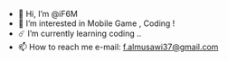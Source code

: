 - 👋 Hi, I’m @iF6M
- 👀 I’m interested in Mobile Game , Coding !
- ☄️ I’m currently learning coding ..
- 📫 How to reach me e-mail: f.almusawi37@gmail.com

<!---
iF6M/iF6M is a ✨ special ✨ repository because its `README.md` (this file) appears on your GitHub profile.
You can click the Preview link to take a look at your changes.
--->

